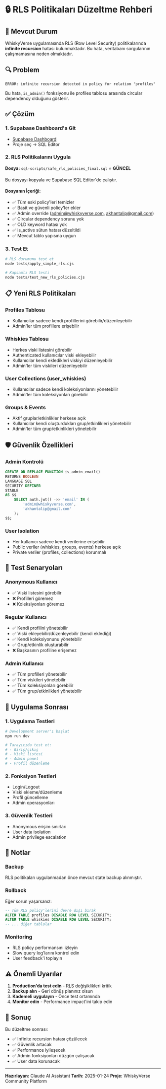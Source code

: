 # 🔒 RLS Politikaları Düzeltme Rehberi

## 🚨 Mevcut Durum
WhiskyVerse uygulamasında RLS (Row Level Security) politikalarında **infinite recursion** hatası bulunmaktadır. Bu hata, veritabanı sorgularının çalışmamasına neden olmaktadır.

## 🔍 Problem
```
ERROR: infinite recursion detected in policy for relation "profiles"
```

Bu hata, `is_admin()` fonksiyonu ile profiles tablosu arasında circular dependency olduğunu gösterir.

## ✅ Çözüm

### 1. Supabase Dashboard'a Git
- [Supabase Dashboard](https://supabase.com/dashboard)
- Proje seç → SQL Editor

### 2. RLS Politikalarını Uygula

**Dosya:** `sql-scripts/safe_rls_policies_final.sql` ⭐ **GÜNCEL**

Bu dosyayı kopyala ve Supabase SQL Editor'de çalıştır.

#### Dosyanın İçeriği:
- ✅ Tüm eski policy'leri temizler
- ✅ Basit ve güvenli policy'ler ekler
- ✅ Admin override (admin@whiskyverse.com, akhantalip@gmail.com)
- ✅ Circular dependency sorunu yok
- ✅ OLD keyword hatası yok
- ✅ is_active sütun hatası düzeltildi
- ✅ Mevcut tablo yapısına uygun

### 3. Test Et

```bash
# RLS durumunu test et
node tests/apply_simple_rls.cjs

# Kapsamlı RLS testi
node tests/test_new_rls_policies.cjs
```

## 📋 Yeni RLS Politikaları

### Profiles Tablosu
- Kullanıcılar sadece kendi profillerini görebilir/düzenleyebilir
- Admin'ler tüm profillere erişebilir

### Whiskies Tablosu
- Herkes viski listesini görebilir
- Authenticated kullanıcılar viski ekleyebilir
- Kullanıcılar kendi ekledikleri viskiyi düzenleyebilir
- Admin'ler tüm viskileri düzenleyebilir

### User Collections (user_whiskies)
- Kullanıcılar sadece kendi koleksiyonlarını yönetebilir
- Admin'ler tüm koleksiyonları görebilir

### Groups & Events
- Aktif gruplar/etkinlikler herkese açık
- Kullanıcılar kendi oluşturdukları grup/etkinlikleri yönetebilir
- Admin'ler tüm grup/etkinlikleri yönetebilir

## 🛡️ Güvenlik Özellikleri

### Admin Kontrolü
```sql
CREATE OR REPLACE FUNCTION is_admin_email()
RETURNS BOOLEAN
LANGUAGE SQL
SECURITY DEFINER
STABLE
AS $$
    SELECT auth.jwt() ->> 'email' IN (
        'admin@whiskyverse.com',
        'akhantalip@gmail.com'
    );
$$;
```

### User Isolation
- Her kullanıcı sadece kendi verilerine erişebilir
- Public veriler (whiskies, groups, events) herkese açık
- Private veriler (profiles, collections) korunmalı

## 🧪 Test Senaryoları

### Anonymous Kullanıcı
- ✅ Viski listesini görebilir
- ❌ Profilleri göremez
- ❌ Koleksiyonları göremez

### Regular Kullanıcı
- ✅ Kendi profilini yönetebilir
- ✅ Viski ekleyebilir/düzenleyebilir (kendi eklediği)
- ✅ Kendi koleksiyonunu yönetebilir
- ✅ Grup/etkinlik oluşturabilir
- ❌ Başkasının profiline erişemez

### Admin Kullanıcı
- ✅ Tüm profilleri yönetebilir
- ✅ Tüm viskileri yönetebilir
- ✅ Tüm koleksiyonları görebilir
- ✅ Tüm grup/etkinlikleri yönetebilir

## 🚀 Uygulama Sonrası

### 1. Uygulama Testleri
```bash
# Development server'ı başlat
npm run dev

# Tarayıcıda test et:
# - Giriş/çıkış
# - Viski listesi
# - Admin panel
# - Profil düzenleme
```

### 2. Fonksiyon Testleri
- Login/Logout
- Viski ekleme/düzenleme
- Profil güncelleme
- Admin operasyonları

### 3. Güvenlik Testleri
- Anonymous erişim sınırları
- User data isolation
- Admin privilege escalation

## 📝 Notlar

### Backup
RLS politikaları uygulanmadan önce mevcut state backup alınmıştır.

### Rollback
Eğer sorun yaşarsanız:
```sql
-- Tüm RLS policy'lerini devre dışı bırak
ALTER TABLE profiles DISABLE ROW LEVEL SECURITY;
ALTER TABLE whiskies DISABLE ROW LEVEL SECURITY;
-- ... diğer tablolar
```

### Monitoring
- RLS policy performansını izleyin
- Slow query log'larını kontrol edin
- User feedback'i toplayın

## ⚠️ Önemli Uyarılar

1. **Production'da test edin** - RLS değişiklikleri kritik
2. **Backup alın** - Geri dönüş planınız olsun
3. **Kademeli uygulayın** - Önce test ortamında
4. **Monitor edin** - Performance impact'ini takip edin

## 🎯 Sonuç

Bu düzeltme sonrası:
- ✅ Infinite recursion hatası çözülecek
- ✅ Güvenlik artacak
- ✅ Performance iyileşecek
- ✅ Admin fonksiyonları düzgün çalışacak
- ✅ User data korunacak

---

**Hazırlayan:** Claude AI Assistant
**Tarih:** 2025-01-24
**Proje:** WhiskyVerse Community Platform